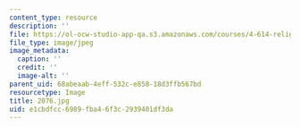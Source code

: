 ```yaml
---
content_type: resource
description: ''
file: https://ol-ocw-studio-app-qa.s3.amazonaws.com/courses/4-614-religious-architecture-and-islamic-cultures-fall-2002/e1cbdfcc6989fba46f3c2939401df3da_2076.jpg
file_type: image/jpeg
image_metadata:
  caption: ''
  credit: ''
  image-alt: ''
parent_uid: 68abeaab-4eff-532c-e858-18d3ffb567bd
resourcetype: Image
title: 2076.jpg
uid: e1cbdfcc-6989-fba4-6f3c-2939401df3da
---
```


